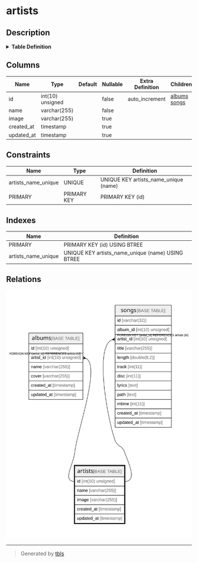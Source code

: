 # artists

## Description

<details>
<summary><strong>Table Definition</strong></summary>

```sql
CREATE TABLE `artists` (
  `id` int(10) unsigned NOT NULL AUTO_INCREMENT,
  `name` varchar(255) COLLATE utf8mb4_unicode_ci NOT NULL,
  `image` varchar(255) COLLATE utf8mb4_unicode_ci DEFAULT NULL,
  `created_at` timestamp NULL DEFAULT NULL,
  `updated_at` timestamp NULL DEFAULT NULL,
  PRIMARY KEY (`id`),
  UNIQUE KEY `artists_name_unique` (`name`)
) ENGINE=InnoDB AUTO_INCREMENT=[Redacted by tbls] DEFAULT CHARSET=utf8mb4 COLLATE=utf8mb4_unicode_ci
```

</details>

## Columns

| Name | Type | Default | Nullable | Extra Definition | Children | Parents | Comment |
| ---- | ---- | ------- | -------- | --------------- | -------- | ------- | ------- |
| id | int(10) unsigned |  | false | auto_increment | [albums](albums.md) [songs](songs.md) |  |  |
| name | varchar(255) |  | false |  |  |  |  |
| image | varchar(255) |  | true |  |  |  |  |
| created_at | timestamp |  | true |  |  |  |  |
| updated_at | timestamp |  | true |  |  |  |  |

## Constraints

| Name | Type | Definition |
| ---- | ---- | ---------- |
| artists_name_unique | UNIQUE | UNIQUE KEY artists_name_unique (name) |
| PRIMARY | PRIMARY KEY | PRIMARY KEY (id) |

## Indexes

| Name | Definition |
| ---- | ---------- |
| PRIMARY | PRIMARY KEY (id) USING BTREE |
| artists_name_unique | UNIQUE KEY artists_name_unique (name) USING BTREE |

## Relations

![er](artists.svg)

---

> Generated by [tbls](https://github.com/k1LoW/tbls)
